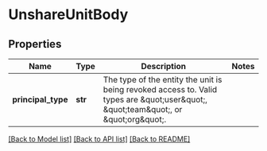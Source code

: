 # UnshareUnitBody

## Properties
Name | Type | Description | Notes
------------ | ------------- | ------------- | -------------
**principal_type** | **str** | The type of the entity the unit is being revoked access to. Valid types are \&quot;user\&quot;, \&quot;team\&quot;, or \&quot;org\&quot;. | 

[[Back to Model list]](../README.md#documentation-for-models) [[Back to API list]](../README.md#documentation-for-api-endpoints) [[Back to README]](../README.md)

